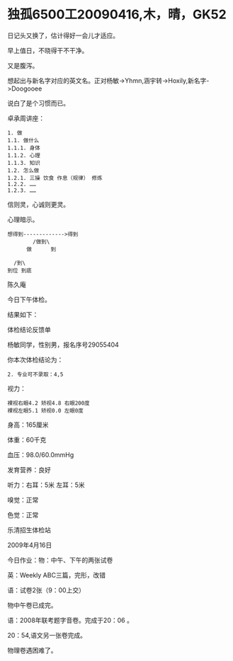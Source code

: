 # 独孤6500工20090416,木，晴，GK52

日记头又换了，估计得好一会儿才适应。

早上值日，不晓得干不干净。

又是腹泻。

想起出与新名字对应的英文名。正对杨敏->Yhmn,涵宇转->Hoxily,新名字->Doogooee

说白了是个习惯而已。

卓承周讲座：

    1. 做
    1.1. 做什么
    1.1.1. 身体
    1.1.2. 心理
    1.1.3. 知识
    1.2. 怎么做
    1.2.1. 三操 饮食 作息（规律） 修炼
    1.2.2. ……
    1.2.3. ……

信则灵，心诚则更灵。

心理暗示。

    想得到------------->得到
            /做到\
          做      到
          
      /到\
    到位 到底
    
陈久庵

今日下午体检。

结果如下：

体检结论反馈单

杨敏同学，性别男，报名序号29055404

你本次体检结论为：

    2. 专业可不录取：4,5

视力：

    裸视右眼4.2 矫视4.8 右眼200度
    裸视左眼5.1 矫视0.0 左眼0度
    
身高：165厘米

体重：60千克

血压：98.0/60.0mmHg

发育营养：良好

听力：右耳：5米 左耳：5米

嗅觉：正常

色觉：正常

乐清招生体检站

2009年4月16日

今日作业：物：中午、下午的两张试卷

英：Weekly ABC三篇，完形，改错

语：试卷2张（9：00上交）

物中午卷已成完。

语：2008年联考题字音卷。完成于20：06 。

20：54,语文另一张卷完成。

物理卷遇困难了。
